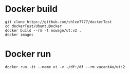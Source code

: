 # Docker build
```
git clone https://github.com/shlee7777/dockerTest
cd dockerTest/UbuntuDocker
docker build --rm -t nowage/ut:v2 .
docker images
```

# Docker run 
```
docker run -it --name ut -v ~/df:/df --rm vacant4u/ut:2
```
